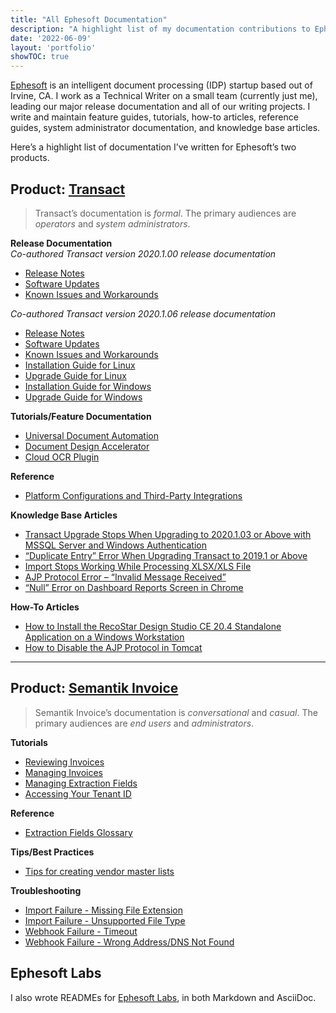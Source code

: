 ```yaml
---
title: "All Ephesoft Documentation"
description: "A highlight list of my documentation contributions to Ephesoft."
date: '2022-06-09'
layout: 'portfolio'
showTOC: true
---
```

[Ephesoft](https://ephesoft.com/) is an intelligent document processing (IDP) startup based out of Irvine, CA. I work as a Technical Writer on a small team (currently just me), leading our major release documentation and all of our writing projects. I write and maintain feature guides, tutorials, how-to articles, reference guides, system administrator documentation, and knowledge base articles.

Here’s a highlight list of documentation I’ve written for Ephesoft’s two products.

## Product: [Transact](https://ephesoft.com/products/transact/)
> Transact’s documentation is *formal*. The primary audiences are *operators* and *system administrators*.

**Release Documentation**  
*Co-authored Transact version 2020.1.00 release documentation*
- [Release Notes](https://ephesoft.com/docs/products/transact/release-notes/2022-1-00/)
- [Software Updates](https://ephesoft.com/docs/products/transact/release-notes/2022-1-00/software-updates-2022-1-00/) 
- [Known Issues and Workarounds](https://ephesoft.com/docs/products/transact/release-notes/2022-1-00/known-issues-2022-1-0/)

*Co-authored Transact version 2020.1.06 release documentation*
- [Release Notes](https://ephesoft.com/docs/products/transact/release-notes/release-notes-2020-1-06/)
- [Software Updates](https://ephesoft.com/docs/products/transact/release-notes/release-notes-2020-1-06/software-updates-2020-1-06/)
- [Known Issues and Workarounds](https://ephesoft.com/docs/products/transact/release-notes/release-notes-2020-1-06/known-issues-and-workarounds-2020-1-06/)
- [Installation Guide for Linux](https://ephesoft.com/docs/products/transact/install-and-upgrade/transact-2020-1-06/linux-installation-guide-2020-1-06/)
- [Upgrade Guide for Linux](https://ephesoft.com/docs/products/transact/install-and-upgrade/transact-2020-1-06/linux-upgrade-guide-2020-1-06/)
- [Installation Guide for Windows](https://ephesoft.com/docs/products/transact/install-and-upgrade/transact-2020-1-06/windows-installation-guide-2020-1-06/)
- [Upgrade Guide for Windows](https://ephesoft.com/docs/products/transact/install-and-upgrade/transact-2020-1-06/windows-upgrade-guide-2020-1-06/)

**Tutorials/Feature Documentation**
- [Universal Document Automation](https://ephesoft.com/docs/products/transact/features-and-functions/semantik-ai-engine/universal-document-automation/)
- [Document Design Accelerator](https://ephesoft.com/docs/products/transact/features-and-functions/semantik-ai-engine/document-design-accelerator/)
- [Cloud OCR Plugin](https://ephesoft.com/docs/products/transact/features-and-functions/administrator/moduleplugin-configuration/page-process-module/cloud-ocr-plugin/)

**Reference**
- [Platform Configurations and Third-Party Integrations](https://ephesoft.com/docs/products/transact/install-and-upgrade/system-requirements/platform-configurations-and-third-party-integrations/#ephesoft-transact-prior-to-4-5-0-0)

**Knowledge Base Articles**
- [Transact Upgrade Stops When Upgrading to 2020.1.03 or Above with MSSQL Server and Windows Authentication](https://ephesoft.com/docs/kb-mssql-windows-authentication-upgrade-on-windows-halts-at-db-credentials-required-for-db-patch-screen/)
- [“Duplicate Entry” Error When Upgrading Transact to 2019.1 or Above](https://ephesoft.com/docs/kb00026568-installation-issue-on-transact-upgrade-to-2019-1-and-above/)
- [Import Stops Working While Processing XLSX/XLS File](https://ephesoft.com/docs/kb00023275-email-import-stops-working-while-processing-xlsx-xls-file-as-attachment/)
- [AJP Protocol Error – “Invalid Message Received”](https://ephesoft.com/docs/ajp-protocol-error-invalid-message-received/)
- [“Null” Error on Dashboard Reports Screen in Chrome](https://ephesoft.com/docs/null-error-on-dashboard-reports-screen-in-chrome/)

**How-To Articles**
- [How to Install the RecoStar Design Studio CE 20.4 Standalone Application on a Windows Workstation](https://ephesoft.com/docs/how-to-install-the-recostar-design-studio-ce-20-4-stand-alone-application-on-a-windows-workstation/)
- [How to Disable the AJP Protocol in Tomcat](https://ephesoft.com/docs/how-to-disable-the-ajp-protocol-in-tomcat/)

----------------------------------------------

## Product: [Semantik Invoice](https://ephesoft.com/products/semantik-invoice/)
> Semantik Invoice’s documentation is *conversational* and *casual*. The primary audiences are *end users* and *administrators*. 

**Tutorials**
- [Reviewing Invoices](https://docs.ephesoft.net/en/articles/4439056-reviewing-invoices)
- [Managing Invoices](https://docs.ephesoft.net/en/articles/5663087-managing-invoices)
- [Managing Extraction Fields](https://docs.ephesoft.net/en/articles/4353252-managing-extraction-fields)
- [Accessing Your Tenant ID](https://docs.ephesoft.net/en/articles/5604662-accessing-your-tenant-id)

**Reference**
- [Extraction Fields Glossary](https://docs.ephesoft.net/en/articles/5609926-extraction-fields-glossary)

**Tips/Best Practices**
- [Tips for creating vendor master lists](https://docs.ephesoft.net/en/articles/5967798-tips-for-creating-vendor-master-lists)

**Troubleshooting**
- [Import Failure - Missing File Extension](https://docs.ephesoft.net/en/articles/5479342-import-failure-missing-file-extension)
- [Import Failure - Unsupported File Type](https://docs.ephesoft.net/en/articles/5538272-import-failure-unsupported-file-type)
- [Webhook Failure - Timeout](https://docs.ephesoft.net/en/articles/5563499-webhook-failure-timeout)
- [Webhook Failure - Wrong Address/DNS Not Found](https://docs.ephesoft.net/en/articles/5563515-webhook-failure-wrong-address-dns-not-found)

## Ephesoft Labs
I also wrote READMEs for [Ephesoft Labs](https://github.com/Ephesoft-Labs), in both Markdown and AsciiDoc.

